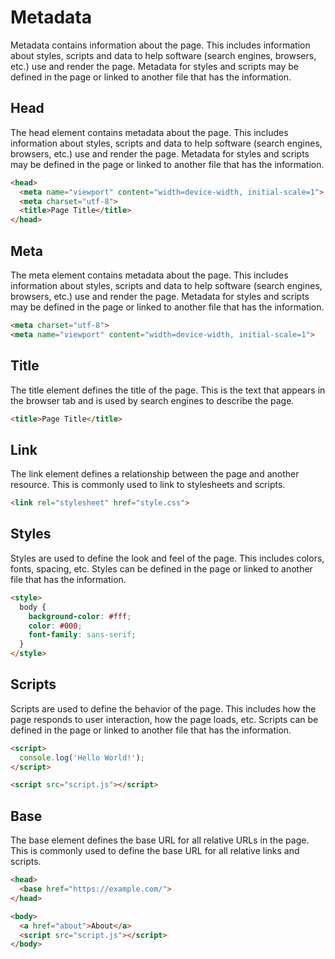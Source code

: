 # Metadata

Metadata contains information about the page. This includes information about styles, scripts and data to help software (search engines, browsers, etc.) use and render the page. Metadata for styles and scripts may be defined in the page or linked to another file that has the information.

## Head

The head element contains metadata about the page. This includes information about styles, scripts and data to help software (search engines, browsers, etc.) use and render the page. Metadata for styles and scripts may be defined in the page or linked to another file that has the information.

```html
<head>
  <meta name="viewport" content="width=device-width, initial-scale=1">
  <meta charset="utf-8">
  <title>Page Title</title>
</head>
```

## Meta

The meta element contains metadata about the page. This includes information about styles, scripts and data to help software (search engines, browsers, etc.) use and render the page. Metadata for styles and scripts may be defined in the page or linked to another file that has the information.

```html
<meta charset="utf-8">
<meta name="viewport" content="width=device-width, initial-scale=1">
```

## Title

The title element defines the title of the page. This is the text that appears in the browser tab and is used by search engines to describe the page.

```html
<title>Page Title</title>
```

## Link

The link element defines a relationship between the page and another resource. This is commonly used to link to stylesheets and scripts.

```html
<link rel="stylesheet" href="style.css">
```

## Styles

Styles are used to define the look and feel of the page. This includes colors, fonts, spacing, etc. Styles can be defined in the page or linked to another file that has the information.

```html
<style>
  body {
    background-color: #fff;
    color: #000;
    font-family: sans-serif;
  }
</style>
```

## Scripts

Scripts are used to define the behavior of the page. This includes how the page responds to user interaction, how the page loads, etc. Scripts can be defined in the page or linked to another file that has the information.

```html
<script>
  console.log('Hello World!');
</script>

<script src="script.js"></script>
```

## Base

The base element defines the base URL for all relative URLs in the page. This is commonly used to define the base URL for all relative links and scripts.

```html
<head>
  <base href="https://example.com/">
</head>

<body>
  <a href="about">About</a>
  <script src="script.js"></script>
</body>
```